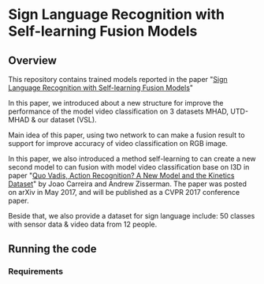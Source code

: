 # Sign Language Recognition with Self-learning Fusion Models

## Overview

This repository contains trained models reported in the paper "[Sign Language Recognition with Self-learning Fusion Models]()"

In this paper, we introduced about a new structure for improve the performance of the model video classification on 3 datasets MHAD, UTD-MHAD & our dataset (VSL).

Main idea of this paper, using two network to can make a fusion result to support for improve accuracy of video classification on RGB image. 

In this paper, we also introduced a method self-learning to can create a new second model to can fusion with model video classification base on I3D in paper "[Quo Vadis, Action Recognition? A New Model and the Kinetics Dataset](https://arxiv.org/abs/1705.07750)" by Joao Carreira and Andrew Zisserman. The paper was posted on arXiv in May 2017, and will be published as a
CVPR 2017 conference paper.

Beside that, we also provide a dataset for sign language include: 50 classes with sensor data & video data from 12 people.
## Running the code

### Requirements

